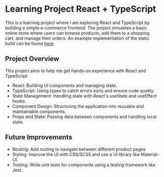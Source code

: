 # Learning Project React + TypeScript

This is a learning project where I am exploring React and TypeScript by building a simple e-commerce frontend. The project simulates a basic online store where users can browse products, add them to a shopping cart, and manage their orders. An example implementation of the static build can be found [here](https://dev.felix-palm.ch/react/shop-frontend/).

## Project Overview

This project aims to help me get hands-on experience with React and TypeScript:

- React: Building UI components and managing state.
- TypeScript: Using types to catch errors early and ensure code quality.
- State Management: Handling state with React's useState and useEffect hooks.
- Component Design: Structuring the application into reusable and maintainable components.
- Props and State: Passing data between components and handling local state.

## Future Improvements

- Routing: Add routing to navigate between different product pages
- Styling: Improve the UI with CSS/SCSS and use a UI library like Material-UI.
- Testing: Write unit tests for components using a testing framework like Jest.
